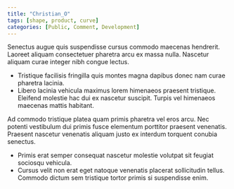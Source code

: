 ```yaml
---
title: "Christian_O"
tags: [shape, product, curve]
categories: [Public, Comment, Development]
---
```


Senectus augue quis suspendisse cursus commodo maecenas hendrerit. Laoreet aliquam consectetuer pharetra arcu ex massa nulla. Nascetur aliquam curae integer nibh congue lectus. 
+ Tristique facilisis fringilla quis montes magna dapibus donec nam curae pharetra lacinia. 
+ Libero lacinia vehicula maximus lorem himenaeos praesent tristique. Eleifend molestie hac dui ex nascetur suscipit. Turpis vel himenaeos maecenas mattis habitant.

Ad commodo tristique platea quam primis pharetra vel eros arcu. Nec potenti vestibulum dui primis fusce elementum porttitor praesent venenatis. Praesent nascetur venenatis aliquam justo ex interdum torquent conubia senectus. 
+ Primis erat semper consequat nascetur molestie volutpat sit feugiat sociosqu vehicula. 
+ Cursus velit non erat eget natoque venenatis placerat sollicitudin tellus. Commodo dictum sem tristique tortor primis si suspendisse enim.